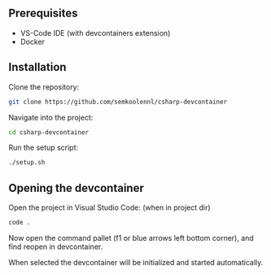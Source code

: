 ## Prerequisites
- VS-Code IDE (with devcontainers extension)
- Docker

## Installation
Clone the repository:
```bash
git clone https://github.com/semkoolennl/csharp-devcontainer
```

Navigate into the project:
```bash
cd csharp-devcontainer
```

Run the setup script:
```bash
./setup.sh
```

## Opening the devcontainer
Open the project in Visual Studio Code: (when in project dir)
```bash
code .
```

Now open the command pallet (f1 or blue arrows left bottom corner), and find reopen in devcontainer.

When selected the devcontainer will be initialized and started automatically.
